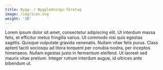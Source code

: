 ```yaml
---
title: Bygg- / Bygglednings-företag
image: /img/icon.svg
weight: '10'
---
```

 Lorem ipsum dolor sit amet, consectetur adipiscing elit. Ut interdum massa felis, et efficitur metus fringilla varius. Ut commodo nisi quis egestas sagittis. Quisque vulputate gravida venenatis. Nullam vitae felis purus. Class aptent taciti sociosqu ad litora torquent per conubia nostra, per inceptos himenaeos. Nullam egestas justo in fermentum eleifend. Ut laoreet sed mauris vitae pretium. Integer rutrum interdum augue, id ultrices ante bibendum ut.
